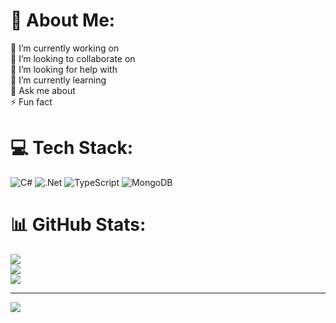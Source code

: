 # 💫 About Me:
🔭 I’m currently working on <br>👯 I’m looking to collaborate on<br>🤝 I’m looking for help with<br>🌱 I’m currently learning<br>💬 Ask me about<br>⚡ Fun fact


# 💻 Tech Stack:
![C#](https://img.shields.io/badge/c%23-%23239120.svg?style=for-the-badge&logo=csharp&logoColor=white) ![.Net](https://img.shields.io/badge/.NET-5C2D91?style=for-the-badge&logo=.net&logoColor=white) ![TypeScript](https://img.shields.io/badge/typescript-%23007ACC.svg?style=for-the-badge&logo=typescript&logoColor=white) ![MongoDB](https://img.shields.io/badge/MongoDB-%234ea94b.svg?style=for-the-badge&logo=mongodb&logoColor=white)
# 📊 GitHub Stats:
![](https://github-readme-stats.vercel.app/api?username=realpj10101&theme=blue-green&hide_border=false&include_all_commits=false&count_private=false)<br/>
![](https://github-readme-streak-stats.herokuapp.com/?user=realpj10101&theme=blue-green&hide_border=false)<br/>
![](https://github-readme-stats.vercel.app/api/top-langs/?username=realpj10101&theme=blue-green&hide_border=false&include_all_commits=false&count_private=false&layout=compact)

---
[![](https://visitcount.itsvg.in/api?id=realpj10101&icon=0&color=0)](https://visitcount.itsvg.in)

<!-- Proudly created with GPRM ( https://gprm.itsvg.in ) -->
